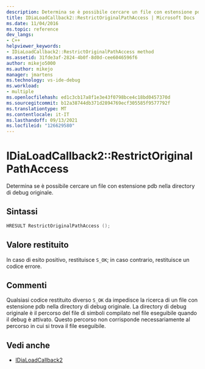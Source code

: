 ```yaml
---
description: Determina se è possibile cercare un file con estensione pdb nella directory di debug originale.
title: IDiaLoadCallback2::RestrictOriginalPathAccess | Microsoft Docs
ms.date: 11/04/2016
ms.topic: reference
dev_langs:
- C++
helpviewer_keywords:
- IDiaLoadCallback2::RestrictOriginalPathAccess method
ms.assetid: 31fde3af-2824-4b0f-8d0d-cee6046596f6
author: mikejo5000
ms.author: mikejo
manager: jmartens
ms.technology: vs-ide-debug
ms.workload:
- multiple
ms.openlocfilehash: ed1c3cb17a8f1e3e43f0798bce4c18bd0457370d
ms.sourcegitcommit: b12a38744db371d2894769ecf305585f9577792f
ms.translationtype: MT
ms.contentlocale: it-IT
ms.lasthandoff: 09/13/2021
ms.locfileid: "126629580"
---
```

# <a name="idialoadcallback2restrictoriginalpathaccess"></a>IDiaLoadCallback2::RestrictOriginalPathAccess
Determina se è possibile cercare un file con estensione pdb nella directory di debug originale.

## <a name="syntax"></a>Sintassi

```C++
HRESULT RestrictOriginalPathAccess ();
```

## <a name="return-value"></a>Valore restituito
 In caso di esito positivo, restituisce `S_OK`; in caso contrario, restituisce un codice errore.

## <a name="remarks"></a>Commenti
 Qualsiasi codice restituito diverso `S_OK` da impedisce la ricerca di un file con estensione pdb nella directory di debug originale. La directory di debug originale è il percorso del file di simboli compilato nel file eseguibile quando il debug è attivato. Questo percorso non corrisponde necessariamente al percorso in cui si trova il file eseguibile.

## <a name="see-also"></a>Vedi anche
- [IDiaLoadCallback2](../../debugger/debug-interface-access/idialoadcallback2.md)
